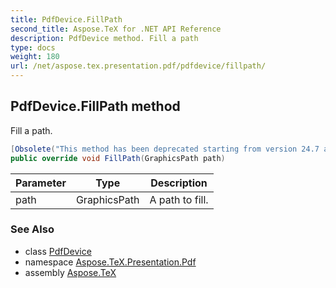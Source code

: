 ```yaml
---
title: PdfDevice.FillPath
second_title: Aspose.TeX for .NET API Reference
description: PdfDevice method. Fill a path
type: docs
weight: 180
url: /net/aspose.tex.presentation.pdf/pdfdevice/fillpath/
---
```

## PdfDevice.FillPath method

Fill a path.

```csharp
[Obsolete("This method has been deprecated starting from version 24.7 and will be hidden in version 24.10.")]
public override void FillPath(GraphicsPath path)
```

| Parameter | Type | Description |
| --- | --- | --- |
| path | GraphicsPath | A path to fill. |

### See Also

* class [PdfDevice](../)
* namespace [Aspose.TeX.Presentation.Pdf](../../pdfdevice/)
* assembly [Aspose.TeX](../../../)



